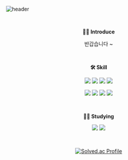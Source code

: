 ![header](https://capsule-render.vercel.app/api?type=waving&color=auto&height=220&section=header&text=Wellcome&fontSize=80&animation=fadeIn&fontAlignY=33&desc=I'm%20HoJin&descAlignY=51&descAlign=62)

<br>
<p align="center">
    <Strong>🙋‍♂️ Introduce </Strong><br>
</p>

<p align="center">
반갑습니다 ~
</p>

<br>
<p align="center">
    <Strong>🛠 Skill </Strong><br>
</p>
<p align="center" display="inline-block">
    <img src="https://img.shields.io/badge/javascript-F7DF1E?style=flat&logo=javascript&logoColor=black">
    <img src="https://img.shields.io/badge/Vue-68DA97?style=flat&logo=V&logoColor=white"/>
    <img src="https://img.shields.io/badge/Svelte-FF7B00?style=flat&logo=Svelte&logoColor=white"/>
    <img src="https://img.shields.io/badge/Sass-D482BD?style=flat&logo=Sass&logoColor=white"/>
</p>
<p align="center" display="inline-block">
    <img src="https://img.shields.io/badge/Java-8e3155?style=flat&logo=spring&logoColor=white"> 
    <img src="https://img.shields.io/badge/Spring-A9D171?style=flat&logo=SPRINGBOOT&logoColor=white"> 
    <img src="https://img.shields.io/badge/Python-3776AB?style=flat&logo=Python&logoColor=white">
    <img src="https://img.shields.io/badge/Oracle DB-000000?style=flat&logo=Oracle&logoColor=white">
</p>
<br>
<p align="center">
    <Strong>👨‍💻 Studying</Strong><br>
</p>
<p align="center" display="inline-block">
    <img src="https://img.shields.io/badge/React-61DAFB?style=flat&logo=React&logoColor=white"/>
    <img src="https://img.shields.io/badge/TypeScript-254485?style=flat&logo=TypeScript&logoColor=white"/>
</p>
<br>
<div align="center">

[![Solved.ac Profile](http://mazassumnida.wtf/api/v2/generate_badge?boj=cocobi24)](https://solved.ac/cocobi24)<br/>

</div>